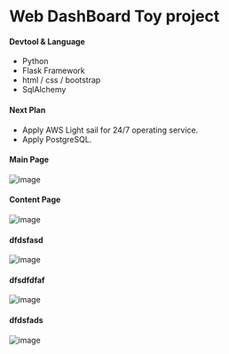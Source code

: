 # Web DashBoard Toy project #

#### Devtool & Language ####
- Python
- Flask Framework
- html / css / bootstrap
- SqlAlchemy

#### Next Plan ####
- Apply AWS Light sail for 24/7 operating service.
- Apply PostgreSQL.


#### Main Page ####
![image](https://user-images.githubusercontent.com/45419456/104181651-8926b980-5452-11eb-93fb-cd580a3a0994.png)

#### Content Page ####
![image](https://user-images.githubusercontent.com/45419456/104181806-bd01df00-5452-11eb-99d0-3b591b3bd32a.png)

#### dfdsfasd ####
![image](https://user-images.githubusercontent.com/45419456/104181850-cdb25500-5452-11eb-8c5a-d8be12830fd9.png)

#### dfsdfdfaf ####
![image](https://user-images.githubusercontent.com/45419456/104181873-db67da80-5452-11eb-944d-1fe371f89274.png)

#### dfdsfads ####
![image](https://user-images.githubusercontent.com/45419456/104181892-e4f14280-5452-11eb-8ac3-6e0052a3f8bc.png)
